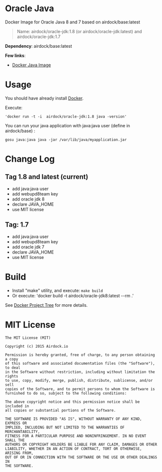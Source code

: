 # Oracle Java

Docker Image for Oracle Java 8 and 7 based on airdock/base:latest


> Name: airdock/oracle-jdk:1.8 (or airdock/oracle-jdk:latest) and airdock/oracle-jdk:1.7

**Dependency**: airdock/base:latest

**Few links**:

 - [Docker Java Image](https://github.com/dockerfile/java)


# Usage

You should have already install [Docker](https://www.docker.com/).

Execute:

	'docker run -t -i  airdock/oracle-jdk:1.8 java -version'


You can run your java application with java:java user (define in airdock/base) :

	gosu java:java java -jar /var/lib/java/myapplication.jar




# Change Log

## Tag 1.8 and latest (current)

- add java:java user
- add webupd8team key
- add oracle jdk 8
- declare JAVA_HOME
- use MIT license

## Tag: 1.7

- add java:java user
- add webupd8team key
- add oracle jdk 7
- declare JAVA_HOME
- use MIT license

# Build


- Install "make" utility, and execute: `make build`
- Or execute: 'docker build -t airdock/oracle-jdk8:latest --rm .'

See [Docker Project Tree](https://github.com/airdock-io/docker-base/wiki/Docker-Project-Tree) for more details.


# MIT License

```
The MIT License (MIT)

Copyright (c) 2015 Airdock.io

Permission is hereby granted, free of charge, to any person obtaining a copy
of this software and associated documentation files (the "Software"), to deal
in the Software without restriction, including without limitation the rights
to use, copy, modify, merge, publish, distribute, sublicense, and/or sell
copies of the Software, and to permit persons to whom the Software is
furnished to do so, subject to the following conditions:

The above copyright notice and this permission notice shall be included in
all copies or substantial portions of the Software.

THE SOFTWARE IS PROVIDED "AS IS", WITHOUT WARRANTY OF ANY KIND, EXPRESS OR
IMPLIED, INCLUDING BUT NOT LIMITED TO THE WARRANTIES OF MERCHANTABILITY,
FITNESS FOR A PARTICULAR PURPOSE AND NONINFRINGEMENT. IN NO EVENT SHALL THE
AUTHORS OR COPYRIGHT HOLDERS BE LIABLE FOR ANY CLAIM, DAMAGES OR OTHER
LIABILITY, WHETHER IN AN ACTION OF CONTRACT, TORT OR OTHERWISE, ARISING FROM,
OUT OF OR IN CONNECTION WITH THE SOFTWARE OR THE USE OR OTHER DEALINGS IN
THE SOFTWARE.
```
